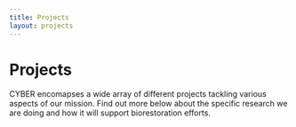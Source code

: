 ```yaml
---
title: Projects
layout: projects
---
```


# Projects

CYBER encomapses a wide array of different projects tackling various aspects of our mission. Find out more below about the specific research we are doing and how it will support biorestoration efforts.

